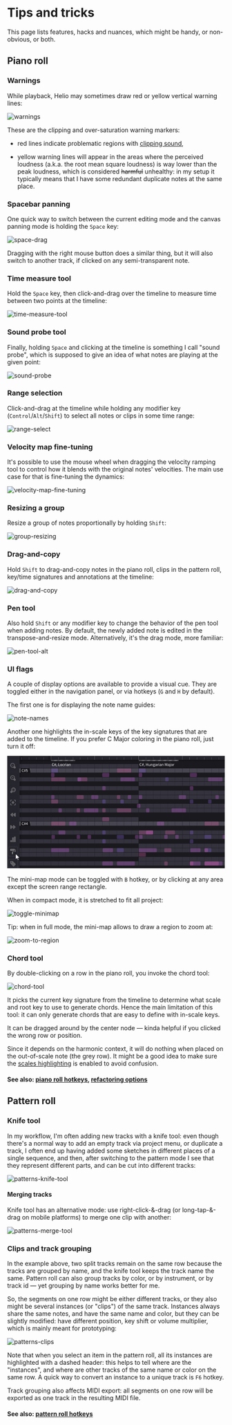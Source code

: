 # Tips and tricks

This page lists features, hacks and nuances, which might be handy, or non-obvious, or both.

## Piano roll

### Warnings

While playback, Helio may sometimes draw red or yellow vertical warning lines:

![warnings]

These are the clipping and over-saturation warning markers:

 - red lines indicate problematic regions with [clipping sound](https://en.wikipedia.org/wiki/Clipping_(audio)),

 - yellow warning lines will appear in the areas where the perceived loudness (a.k.a. the root mean square loudness) is way lower than the peak loudness, which is considered ~~harmful~~ unhealthy: in my setup it typically means that I have some redundant duplicate notes at the same place.

### Spacebar panning

One quick way to switch between the current editing mode and the canvas panning mode is holding the `Space` key:

![space-drag]

Dragging with the right mouse button does a similar thing, but it will also switch to another track, if clicked on any semi-transparent note.

### Time measure tool

Hold the `Space` key, then click-and-drag over the timeline to measure time between two points at the timeline:

![time-measure-tool]

### Sound probe tool

Finally, holding `Space` and clicking at the timeline is something I call "sound probe", which is supposed to give an idea of what notes are playing at the given point:

![sound-probe]

### Range selection

Click-and-drag at the timeline while holding any modifier key (`Control`/`Alt`/`Shift`) to select all notes or clips in some time range:

![range-select]

### Velocity map fine-tuning

It's possible to use the mouse wheel when dragging the velocity ramping tool to control how it blends with the original notes' velocities. The main use case for that is fine-tuning the dynamics:

![velocity-map-fine-tuning]

### Resizing a group

Resize a group of notes proportionally by holding `Shift`:

![group-resizing]

### Drag-and-copy

Hold `Shift` to drag-and-copy notes in the piano roll, clips in the pattern roll, key/time signatures and annotations at the timeline:

![drag-and-copy]

### Pen tool

Also hold `Shift` or any modifier key to change the behavior of the pen tool when adding notes. By default, the newly added note is edited in the transpose-and-resize mode. Alternatively, it's the drag mode, more familiar:

![pen-tool-alt]

### UI flags

A couple of display options are available to provide a visual cue. They are toggled either in the navigation panel, or via hotkeys (`G` and `H` by default).

The first one is for displaying the note name guides:

![note-names]

Another one highlights the in-scale keys of the key signatures that are added to the timeline. If you prefer C Major coloring in the piano roll, just turn it off:

![scales-highlighting]

The mini-map mode can be toggled with `B` hotkey, or by clicking at any area except the screen range rectangle.

When in compact mode, it is stretched to fit all project:

![toggle-minimap]

Tip: when in full mode, the mini-map allows to draw a region to zoom at:

![zoom-to-region]

### Chord tool

By double-clicking on a row in the piano roll, you invoke the chord tool:

![chord-tool]

It picks the current key signature from the timeline to determine what scale and root key to use to generate chords. Hence the main limitation of this tool: it can only generate chords that are easy to define with in-scale keys.

It can be dragged around by the center node — kinda helpful if you clicked the wrong row or position.

Since it depends on the harmonic context, it will do nothing when placed on the out-of-scale note (the grey row). It might be a good idea to make sure the [scales highlighting](#ui-flags) is enabled to avoid confusion.

#### See also: [piano roll hotkeys](hotkeys.md#piano-roll), [refactoring options](refactoring.md)


## Pattern roll

### Knife tool

In my workflow, I'm often adding new tracks with a knife tool: even though there's a normal way to add an empty track via project menu, or duplicate a track, I often end up having added some sketches in different places of a single sequence, and then, after switching to the pattern mode I see that they represent different parts, and can be cut into different tracks:

![patterns-knife-tool]

#### Merging tracks

Knife tool has an alternative mode: use right-click-&-drag (or long-tap-&-drag on mobile platforms) to merge one clip with another:

![patterns-merge-tool]

### Clips and track grouping

In the example above, two split tracks remain on the same row because the tracks are grouped by name, and the knife tool keeps the track name the same. Pattern roll can also group tracks by color, or by instrument, or by track id — yet grouping by name works better for me.

So, the segments on one row might be either different tracks, or they also might be several instances (or "clips") of the same track. Instances always share the same notes, and have the same name and color, but they can be slightly modified: have different position, key shift or volume multiplier, which is mainly meant for prototyping:

![patterns-clips]

Note that when you select an item in the pattern roll, all its instances are highlighted with a dashed header: this helps to tell where are the "instances", and where are other tracks of the same name or color on the same row. A quick way to convert an instance to a unique track is `F6` hotkey.

Track grouping also affects MIDI export: all segments on one row will be exported as one track in the resulting MIDI file.

#### See also: [pattern roll hotkeys](hotkeys.md#pattern-roll)


[space-drag]: images/space-drag.png "Dragging the canvas"
[time-measure-tool]: images/time-measure.png "Time measure tool"
[sound-probe]: images/sound-probe.png "Sound probe tool"
[range-select]: images/range-select.png "Range selection"

[group-resizing]: images/group-resizing.png "Resizing notes with shift"
[pen-tool-alt]: images/pen-tool-alt.png "Adding notes with shift"
[drag-and-copy]: images/drag-and-copy.png "Drag-and-copy"

[toggle-minimap]: images/toggle-minimap.png "Mini-map view modes"
[zoom-to-region]: images/zoom-to-region.png "Mini-map zoom-to-region"
[scales-highlighting]: images/scales-highlighting.png "Scales highlighting"
[note-names]: images/note-names.png "Note name guides"

[chord-tool]: images/chord-tool.png "The chord tool"

[warnings]: images/warnings.png "Clipping and oversaturation warning markers"
[velocity-map-fine-tuning]: images/velocity-map-fine-tuning.png "Velocity map fine-tuning"

[patterns-knife-tool]: images/patterns-knife-tool.png "Using knife tool in pattern mode"
[patterns-merge-tool]: images/patterns-merge-tool.png "Merging tracks in pattern mode"
[patterns-clips]: images/patterns-track-clips.png "Track instances (clips) and their modifications"
